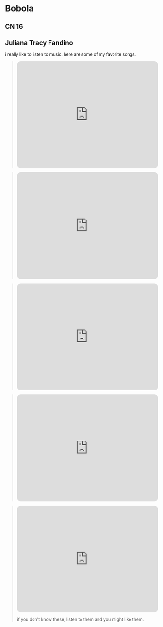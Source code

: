 # Bobola
## CN 16
**Juliana Tracy Fandino**
---
i really like to listen to music. here are some of my favorite songs. 

> <iframe style="border-radius:12px" src="https://open.spotify.com/embed/track/2BHj31ufdEqVK5CkYDp9mA?utm_source=generator" width="100%" height="352" frameBorder="0" allowfullscreen="" allow="autoplay; clipboard-write; encrypted-media; fullscreen; picture-in-picture" loading="lazy"></iframe>

> <iframe style="border-radius:12px" src="https://open.spotify.com/embed/track/4NN46C9Wznv1vVWqFhE9wn?utm_source=generator" width="100%" height="352" frameBorder="0" allowfullscreen="" allow="autoplay; clipboard-write; encrypted-media; fullscreen; picture-in-picture" loading="lazy"></iframe>

> <iframe style="border-radius:12px" src="https://open.spotify.com/embed/track/0FuFovPx3x77CRFtt22Q3H?utm_source=generator" width="100%" height="352" frameBorder="0" allowfullscreen="" allow="autoplay; clipboard-write; encrypted-media; fullscreen; picture-in-picture" loading="lazy"></iframe>

> <iframe style="border-radius:12px" src="https://open.spotify.com/embed/track/1n7xFAY4xoPeqRvrkzAtsw?utm_source=generator" width="100%" height="352" frameBorder="0" allowfullscreen="" allow="autoplay; clipboard-write; encrypted-media; fullscreen; picture-in-picture" loading="lazy"></iframe>

> <iframe style="border-radius:12px" src="https://open.spotify.com/embed/track/1sGSzOSb8cJ3xhQW7q2a4g?utm_source=generator" width="100%" height="352" frameBorder="0" allowfullscreen="" allow="autoplay; clipboard-write; encrypted-media; fullscreen; picture-in-picture" loading="lazy"></iframe

if you don't know these, listen to them and you might like them.
